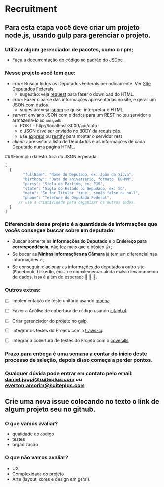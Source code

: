 # Recruitment

## Para esta etapa você deve criar um projeto node.js, usando gulp para gerenciar o projeto.

### Utilizar algum gerenciador de pacotes, como o npm;

- Faça a documentação do código no padrão do [JSDoc](http://usejsdoc.org/).

### Nesse projeto você tem que:

- *cron*: Buscar todos os Deputados Federais periodicamente. Ver [Site Deputados Federais](http://www2.camara.leg.br/deputados/pesquisa).
   - sugestão: veja [request](https://github.com/request/request) para fazer o download do HTML.
- *cron*: Fazer o parse das informações apresentadas no site, e gerar um JSON com dados.
   - sugestão: veja [jsdom](https://github.com/tmpvar/jsdom) se quiser interpretar o HTML.
- *server*: enviar o JSON com o dados para um REST no teu servidor e armazena-lo no `mongodb`.
   - POST - http://localhost:3000/api/data
   - o JSON deve ser enviado no BODY da requisição.
   - use [express](https://github.com/expressjs/express) ou [restify](https://github.com/restify/node-restify) para montar o servidor rest
- *client*: apresentar a lista de Deputados e as informações de cada Deputado numa página HTML.

###Exemplo da estrutura do JSON esperada:

```javascript
[
  {
        "fullName": "Nome do Deputado, ex: João da Silva",
        "birthday": "Data de aniversário, formato  DD-MM",
        "party": "Sigla do Partido, ex: PJS",
        "state": "Sigla do Estado do Depudado, ex: SC",
        "main": "Se for Titular 'true', senão false ou null",
        "phone": "Telefone do Deputado Federal",
      // use a criatividade para organizar os outros dados.
  }
]
```

### Diferenciais desse projeto é a quantidade de informações que vocês consegue buscar sobre um deputado:

 - Buscar somente as **Informações do Deputado** e o **Endereço para correspondência**, não fez mais que o básico :+1: ;
 - Se bucar as **Minhas informações na Câmara** já tem um diferencial nas informações :star: ;
 - Se conseguir relacionar as informações do deputado a outro site (Facebook, LinkedIn, etc...) e complementar ainda mais o levantamento de dados, isso é além do esperado :star2: :star2: :star2:.

### Outros extras:

- [ ] Implementação de teste unitário usando [mocha](https://github.com/mochajs/mocha).
- [ ] Fazer a Análise de cobertura de código usando [istanbul](https://github.com/gotwarlost/istanbul).
- [ ] Criar gerenciador do projeto no [gulp](https://github.com/gulpjs/gulp).
- [ ] Integrar os testes do Projeto com o [travis-ci](https://travis-ci.org/).
- [ ] Integrar a cobertura de testes do Projeto com o [coveralls](https://coveralls.io/).


### Prazo para entrega é uma semana a contar do início deste processo de seleção, depois disso começa a perder pontos.
### Qualquer dúvida pode entrar em contato pelo email: daniel.joppi@suiteplus.com ou everton.amorim@suiteplus.com

## Crie uma nova issue colocando no texto o link de algum projeto seu no github.
### O que vamos avaliar?

- qualidade do código
- testes
- organização

### O que não vamos avaliar?

- UX
- Complexidade do projeto
- Arte (layout, cores e design em geral).
